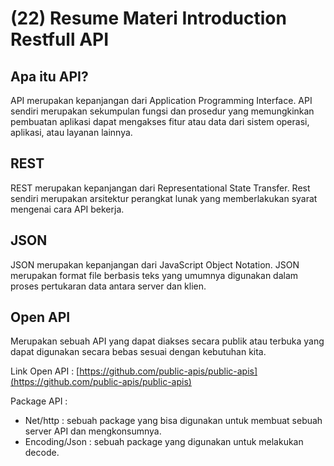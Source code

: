 # (22) Resume Materi Introduction Restfull API

## Apa itu API?

API merupakan kepanjangan dari Application Programming Interface. API sendiri merupakan sekumpulan fungsi dan prosedur yang memungkinkan pembuatan aplikasi dapat mengakses fitur atau data dari sistem operasi, aplikasi, atau layanan lainnya.

## REST

REST merupakan kepanjangan dari Representational State Transfer. Rest sendiri merupakan arsitektur perangkat lunak yang memberlakukan syarat mengenai cara API bekerja.

## JSON

JSON merupakan kepanjangan dari JavaScript Object Notation. JSON merupakan format file berbasis teks yang umumnya digunakan dalam proses pertukaran data antara server dan klien.

## Open API

Merupakan sebuah API yang dapat diakses secara publik atau terbuka yang dapat digunakan secara bebas sesuai dengan kebutuhan kita.

Link Open API : [https://github.com/public-apis/public-apis](https://github.com/public-apis/public-apis)

Package API :

- Net/http : sebuah package yang bisa digunakan untuk membuat sebuah server API dan mengkonsumnya.
- Encoding/Json : sebuah package yang digunakan untuk melakukan decode.